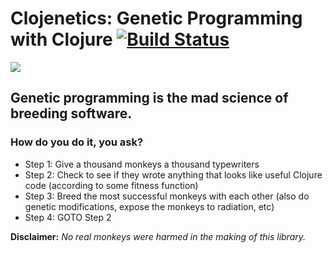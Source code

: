 # Clojenetics: Genetic Programming with Clojure [![Build Status](https://travis-ci.org/emilyagras/clojenetics.svg?branch=master)](https://travis-ci.org/emilyagras/clojenetics)

![](https://frinkiac.com/meme/S04E17/784950.jpg?b64lines=IFRISVMgSVMgQSBUSE9VU0FORAogTU9OS0VZUw==)

## Genetic programming is the mad science of breeding software. 
### How do you do it, you ask?

- Step 1: Give a thousand monkeys a thousand typewriters
- Step 2: Check to see if they wrote anything that looks like useful Clojure code (according to some fitness function)
- Step 3: Breed the most successful monkeys with each other (also do genetic modifications, expose the monkeys to radiation, etc)
- Step 4: GOTO Step 2

**Disclaimer:** *No real monkeys were harmed in the making of this library.*
